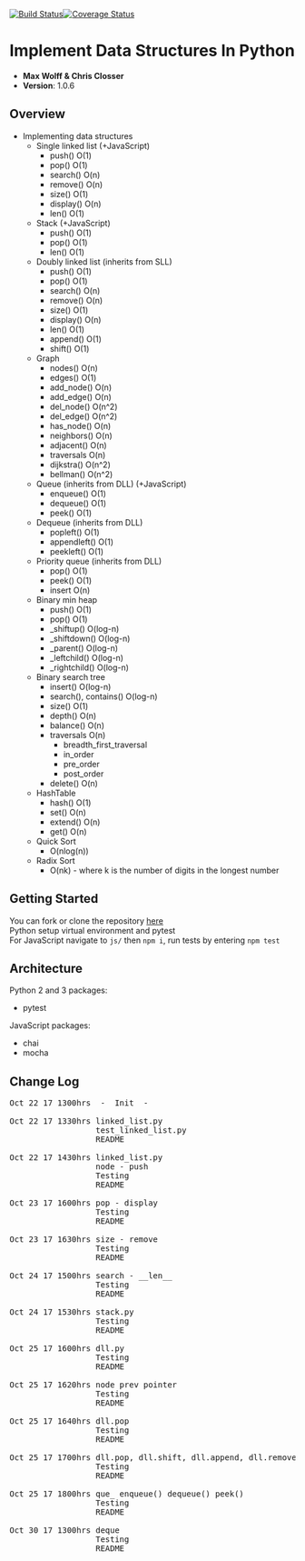 [![Build Status](https://travis-ci.org/ChristopherSClosser/python-data-structures.svg?branch=master)](https://travis-ci.org/ChristopherSClosser/python-data-structures)[![Coverage Status](https://coveralls.io/repos/github/ChristopherSClosser/python-data-structures/badge.svg?branch=master)](https://coveralls.io/github/ChristopherSClosser/python-data-structures?branch=master)

# Implement Data Structures In Python

- **Max Wolff & Chris Closser**
- **Version**: 1.0.6

## Overview
<!-- Provide a high level overview of what this application is and why you are building it, beyond the fact that it's an assignment for a Code Fellows 401 class. (i.e. What's your problem domain?) -->
- Implementing data structures
  - Single linked list (+JavaScript)
    - push() O(1)
    - pop() O(1)
    - search() O(n)
    - remove() O(n)
    - size() O(1)
    - display() O(n)
    - len() O(1)
  - Stack (+JavaScript)
    - push() O(1)
    - pop() O(1)
    - len() O(1)
  - Doubly linked list (inherits from SLL)
    - push() O(1)
    - pop() O(1)
    - search() O(n)
    - remove() O(n)
    - size() O(1)
    - display() O(n)
    - len() O(1)
    - append() O(1)
    - shift() O(1)  
  - Graph
    - nodes() O(n)
    - edges() O(1)
    - add_node() O(n)
    - add_edge() O(n)
    - del_node() O(n^2)
    - del_edge() O(n^2)
    - has_node() O(n)
    - neighbors() O(n)
    - adjacent() O(n)
    - traversals O(n)
    - dijkstra() O(n^2)
    - bellman() O(n^2)
  - Queue (inherits from DLL) (+JavaScript)
    - enqueue() O(1)
    - dequeue() O(1)
    - peek() O(1)
  - Dequeue (inherits from DLL)
    - popleft() O(1)
    - appendleft() O(1)
    - peekleft() O(1)
  - Priority queue (inherits from DLL)
    - pop() O(1)
    - peek() O(1)
    - insert O(n)
  - Binary min heap
    - push() O(1)
    - pop() O(1)
    - _shiftup() O(log-n)
    - _shiftdown() O(log-n)
    - _parent() O(log-n)
    - _leftchild() O(log-n)
    - _rightchild() O(log-n)
  - Binary search tree
    - insert() O(log-n)
    - search(), contains() O(log-n)
    - size() O(1)
    - depth() O(n)
    - balance() O(n)
    - traversals O(n)
      - breadth_first_traversal
      - in_order
      - pre_order
      - post_order
    - delete() O(n)
  - HashTable
    - hash() O(1)
    - set() O(n)
    - extend() O(n)
    - get() O(n)
  - Quick Sort
    - O(nlog(n))
  - Radix Sort
    - O(nk) - where k is the number of digits in the longest number

## Getting Started
<!-- What are the steps that a user must take in order to build this app on their own machine and get it running? -->
  You can fork or clone the repository [here](https://github.com/ChristopherSClosser/python-data-structures)  
  Python setup virtual environment and pytest  
  For JavaScript navigate to `js/` then `npm i`, run tests by entering `npm test`

## Architecture
<!-- Provide a detailed description of the application design. What technologies (languages, libraries, etc) you're using, and any other relevant design information. -->
Python 2 and 3 packages:
  - pytest

JavaScript packages:
  - chai
  - mocha

## Change Log
<!-- Use this are to document the iterative changes made to your application as each feature is successfully implemented. Use time stamps. Here's an example:

01-01-2001 4:59pm - Added functionality to add and delete some things.
-->
<pre>Oct 22 17 1300hrs&ensp;&ensp;-&ensp;&ensp;Init&ensp;&ensp;-  

Oct 22 17 1330hrs linked_list.py
                  test_linked_list.py
                  README

Oct 22 17 1430hrs linked_list.py
                  node - push
                  Testing
                  README

Oct 23 17 1600hrs pop - display
                  Testing
                  README

Oct 23 17 1630hrs size - remove
                  Testing
                  README

Oct 24 17 1500hrs search - __len__
                  Testing
                  README

Oct 24 17 1530hrs stack.py
                  Testing
                  README

Oct 25 17 1600hrs dll.py
                  Testing
                  README

Oct 25 17 1620hrs node prev pointer
                  Testing
                  README

Oct 25 17 1640hrs dll.pop
                  Testing
                  README

Oct 25 17 1700hrs dll.pop, dll.shift, dll.append, dll.remove
                  Testing
                  README

Oct 25 17 1800hrs que_ enqueue() dequeue() peek()
                  Testing
                  README

Oct 30 17 1300hrs deque
                  Testing
                  README
</pre>
